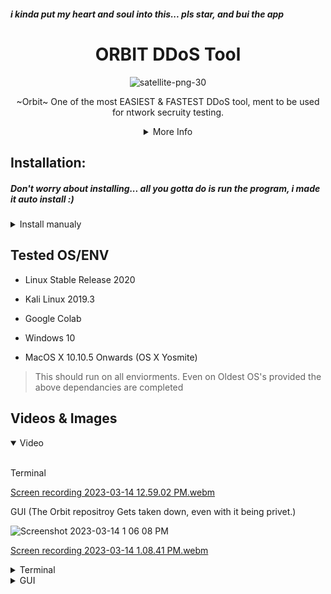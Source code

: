 ##### i kinda put my heart and soul into this... pls star, and bui the app
<div align=center>

# ORBIT DDoS Tool

![satellite-png-30](https://user-images.githubusercontent.com/83523587/224998588-fb8d502f-f9c1-4763-af2f-51ffbec2cf16.png)


~Orbit~ One of the most EASIEST & FASTEST DDoS tool, ment to be used for ntwork secruity testing.
  
 <details>
<summary>More Info</summary>
<br>
   
Terminal - Version 1.7
   
App -  Version 2.5   
   
The user CPScript is not responsible for your actions, and has no liability for what you do with this program.
Made for educatinal purposes only 

</details>
  
  
<div align="left">

## Installation:
##### Don't worry about installing... all you gotta do is run the program, i made it auto install :)


<details>
<summary>Install manualy</summary>
<br>

[Step 1] pyttsx3 (Text-to-Speech) Just to make it cooler. Not Neccesary for GUI.
```
pip3 install pyttsx3
```
[Step 2] pyfiglet (Cause its Neccesary to be Cooler)
Install Figlet in Kali Linux as some results show that pyfiglet doesnt show anything.
```
sudo apt-get install figlet
```
```
pip3 install pyfiglet
```
[Step 3] colorama (Another Step towards CLI Beauty)
```
pip3 install colorama
````
[Step 4] os (Already in Python3)
```
pip3 install os
```
[Step 5] socket (For an Upcomming Release)
```
pip3 install socket
```
[Step 6] wheel (To make wheel of colorama) 
```
pip3 install wheel
```
[Steo 7] cryptography (Ment for encryptor)
```
pip3 install cryptography
```
[Step 8] GoLang [REQUIRED]
```
Download for your OS form Golang.org/dl/
```

  <details>
  <summary>Other Instalations for a diffrent OS</summary>
  <br>
  [+] MacOS

  > https://medium.com/golang-learn/quick-go-setup-guide-on-mac-os-x-956b327222b8

  -------------------------
  [+] Windows

  > https://www.geeksforgeeks.org/how-to-install-go-on-windows/

  -------------------------
  [+] Linux

  > https://tecadmin.net/install-go-on-ubuntu/
  ```
  sudo apt-get install golang
  ```
  or
  ```
  sudo apt-get install golang-go
  ```
  -------------------------
  [+] Kali Linux

  Kali has GoLang Pre-Installed.
  Check by typing;
  
  ```
  go 
  ```
  If not Follow, the above shown for Linux/Ubuntu
  
  
  ------------------------
  [+] Other
  Use Install.py to Install all of these except GoLang (Has to be downloaded Manually)
  ````
  python3 Install.py
  ````
  [>] Usage
  ````
  python3 DDoS.py
  ````
  [>] GUI Requirements
  
  > Install Pyfiglet and GoLang as Above and you are ready to go. Use this if you cannot satisfy one of the above dependancies. Highly Easy to use. Recommended for        Beginners using Windows. If you use this on a Linux Distro and get tkinter not found install tkinter. 

  ```
  python3 GUI.py
  ```
  </details>
  
  
</details>
                                                                               
                                                                               
## Tested OS/ENV

- Linux Stable Release 2020

- Kali Linux 2019.3

- Google Colab

- Windows 10

- MacOS X 10.10.5 Onwards (OS X Yosmite)

> This should run on all enviorments. Even on Oldest OS's provided the above dependancies are completed

<div align=left>

## Videos & Images

<details open>
<summary>Video</summary>
<br>

Terminal

[Screen recording 2023-03-14 12.59.02 PM.webm](https://user-images.githubusercontent.com/83523587/225081662-df5af887-f883-4158-ac19-3c3c5b0a48ff.webm)

GUI
(The Orbit repositroy Gets taken down, even with it being privet.)

![Screenshot 2023-03-14 1 06 08 PM](https://user-images.githubusercontent.com/83523587/225083403-de1b4626-4ac6-4223-8d17-2a462e37de66.png)

[Screen recording 2023-03-14 1.08.41 PM.webm](https://user-images.githubusercontent.com/83523587/225084259-55fbe3fb-d2d7-474e-8d37-fa9b27262651.webm)



</details>

<details>
<summary>Terminal</summary>
<br>

![Screenshot 2023-03-14 12 42 23 PM](https://user-images.githubusercontent.com/83523587/225076412-49e94e15-dea2-495b-ac1d-b868589d5aa4.png)


</details>

<details>
<summary>GUI</summary>
<br>
Beta image

![Screenshot 2023-03-14 12 39 44 PM](https://user-images.githubusercontent.com/83523587/225075802-92997a88-d50c-41ff-8829-1c110ba88b0e.png)

</details>
